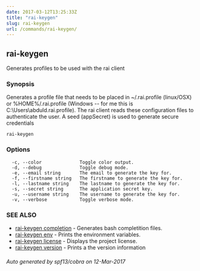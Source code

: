 ```yaml
---
date: 2017-03-12T13:25:33Z
title: "rai-keygen"
slug: rai-keygen
url: /commands/rai-keygen/
---
```

## rai-keygen

Generates profiles to be used with the rai client

### Synopsis


Generates a profile file that needs to be placed in ~/.rai.profile (linux/OSX) or %HOME%/.rai.profile (Windows -- for me this is C:\Users\abduld\.rai.profile). The rai client reads these configuration files to authenticate the user. A seed (appSecret) is used to generate secure credentials

```
rai-keygen
```

### Options

```
  -c, --color              Toggle color output.
  -d, --debug              Toggle debug mode.
  -e, --email string       The email to generate the key for.
  -f, --firstname string   The firstname to generate the key for.
  -l, --lastname string    The lastname to generate the key for.
  -s, --secret string      The application secret key.
  -u, --username string    The username to generate the key for.
  -v, --verbose            Toggle verbose mode.
```

### SEE ALSO
* [rai-keygen completion](/commands/rai-keygen_completion/)	 - Generates bash completition files.
* [rai-keygen env](/commands/rai-keygen_env/)	 - Prints the environment variables.
* [rai-keygen license](/commands/rai-keygen_license/)	 - Displays the project license.
* [rai-keygen version](/commands/rai-keygen_version/)	 - Prints a the version information

###### Auto generated by spf13/cobra on 12-Mar-2017

